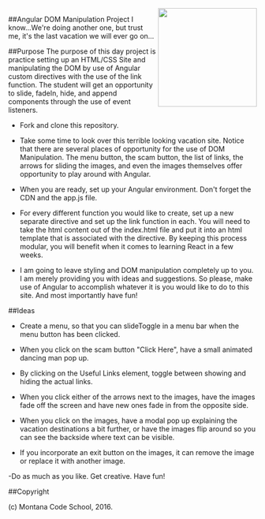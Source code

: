 <img src="http://montanacodeschool.com/wp-content/uploads/2016/08/MCS_LOGO_v1-1.png" width="200" align="right"/>

##Angular DOM Manipulation Project
I know...We're doing another one, but trust me, it's the last vacation we will ever go on...

##Purpose
The purpose of this day project is practice setting up an HTML/CSS Site and manipulating the DOM by use of Angular custom directives with the use of the link function. The student will get an opportunity to slide, fadeIn, hide, and append components through the use of event listeners.


* Fork and clone this repository.

* Take some time to look over this terrible looking vacation site. Notice that there are several places of opportunity for the use of DOM Manipulation. The menu button, the scam button, the list of links, the arrows for sliding the images, and even the images themselves offer opportunity to play around with Angular.

* When you are ready, set up your Angular environment. Don't forget the CDN and the app.js file.

* For every different function you would like to create, set up a new separate directive and set up the link function in each. You will need to take the html content out of the index.html file and put it into an html template that is associated with the directive. By keeping this process modular, you will benefit when it comes to learning React in a few weeks.

* I am going to leave styling and DOM manipulation completely up to you. I am merely providing you with ideas and suggestions. So please, make use of Angular to accomplish whatever it is you would like to do to this site. And most importantly have fun!

##Ideas

* Create a menu, so that you can slideToggle in a menu bar when the menu button has been clicked.

* When you click on the scam button "Click Here", have a small animated dancing man pop up.

* By clicking on the Useful Links element, toggle between showing and hiding the actual links.

* When you click either of the arrows next to the images, have the images fade off the screen and have new ones fade in from the opposite side.

* When you click on the images, have a modal pop up explaining the vacation destinations a bit further, or have the images flip around so you can see the backside where text can be visible.

* If you incorporate an exit button on the images, it can remove the image or replace it with another image.

-Do as much as you like. Get creative. Have fun!

##Copyright

(c) Montana Code School, 2016.
